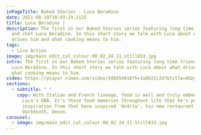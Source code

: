 ```yaml
---
inPageTitle: Baked Stories - Luca Beradino
date: 2021-08-19T10:43:29.213Z
title: Luca Beradino |
description: The first in our Baked Stories series featuring long time friend
  and chef Luca Beradino. In this short story we talk with Luca about what
  drives him and what cooking means to him.
tags:
  - Live Action
image: img/main_edit_cal_colour.00_02_24_11.still033.jpg
intro: The first in our Baked Stories series featuring long time friend and chef
  Luca Beradino. In this short story we talk with Luca about what drives him and
  what cooking means to him.
video: https://player.vimeo.com/video/586854918?h=1a0b32c2d7&title=0&byline=0&portrait=0
sections:
  - subtitle: " "
    copy: With Italian and French lineage, food is well and truly embedded into
      Luca's DNA. It's those food memories throughout life that he's pulled
      inspiration from that have inspired 'Andria', his new restaurant based in
      Dartmouth, Devon.
carousel:
  - image: img/main_edit_cal_colour.00_02_24_11.still033.jpg
---
```

